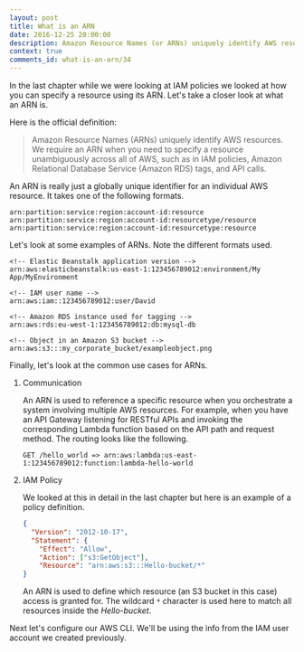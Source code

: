```yaml
---
layout: post
title: What is an ARN
date: 2016-12-25 20:00:00
description: Amazon Resource Names (or ARNs) uniquely identify AWS resources. It is a globally unique identifier and follows a couple of pre-defined formats. ARNs are used primarily for communicating the reference to a resource and for defining IAM policies.
context: true
comments_id: what-is-an-arn/34
---
```


In the last chapter while we were looking at IAM policies we looked at how you can specify a resource using its ARN. Let's take a closer look at what an ARN is.

Here is the official definition:

> Amazon Resource Names (ARNs) uniquely identify AWS resources. We require an ARN when you need to specify a resource unambiguously across all of AWS, such as in IAM policies, Amazon Relational Database Service (Amazon RDS) tags, and API calls.

An ARN is really just a globally unique identifier for an individual AWS resource. It takes one of the following formats.

```
arn:partition:service:region:account-id:resource
arn:partition:service:region:account-id:resourcetype/resource
arn:partition:service:region:account-id:resourcetype:resource
```

Let's look at some examples of ARNs. Note the different formats used.

```
<!-- Elastic Beanstalk application version -->
arn:aws:elasticbeanstalk:us-east-1:123456789012:environment/My App/MyEnvironment

<!-- IAM user name -->
arn:aws:iam::123456789012:user/David

<!-- Amazon RDS instance used for tagging -->
arn:aws:rds:eu-west-1:123456789012:db:mysql-db

<!-- Object in an Amazon S3 bucket -->
arn:aws:s3:::my_corporate_bucket/exampleobject.png
```

Finally, let's look at the common use cases for ARNs.

1. Communication

   An ARN is used to reference a specific resource when you orchestrate a system involving multiple AWS resources. For example, when you have an API Gateway listening for RESTful APIs and invoking the corresponding Lambda function based on the API path and request method. The routing looks like the following.

   ```
   GET /hello_world => arn:aws:lambda:us-east-1:123456789012:function:lambda-hello-world
   ```

2. IAM Policy

   We looked at this in detail in the last chapter but here is an example of a policy definition.

   ``` json
   {
     "Version": "2012-10-17",
     "Statement": {
       "Effect": "Allow",
       "Action": ["s3:GetObject"],
       "Resource": "arn:aws:s3:::Hello-bucket/*"
   }
   ```
   
   An ARN is used to define which resource (an S3 bucket in this case) access is granted for. The wildcard `*` character is used here to match all resources inside the *Hello-bucket*.

Next let's configure our AWS CLI. We'll be using the info from the IAM user account we created previously.
